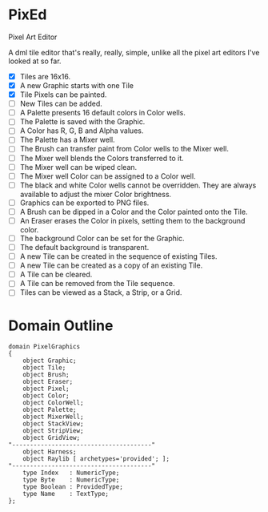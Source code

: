 # PixEd

Pixel Art Editor

A dml tile editor that's really, really, simple, unlike all the pixel art editors I've looked at so far.

- [x] Tiles are 16x16.  
- [x] A new Graphic starts with one Tile 
- [x] Tile Pixels can be painted.
- [ ] New Tiles can be added.
- [ ] A Palette presents 16 default colors in Color wells.  
- [ ] The Palette is saved with the Graphic.
- [ ] A Color has R, G, B and Alpha values.
- [ ] The Palette has a Mixer well.
- [ ] The Brush can transfer paint from Color wells to the Mixer well.
- [ ] The Mixer well blends the Colors transferred to it.
- [ ] The Mixer well can be wiped clean.
- [ ] The Mixer well Color can be assigned to a Color well.
- [ ] The black and white Color wells cannot be overridden.  They are always available to adjust the mixer Color brightness. 
- [ ] Graphics can be exported to PNG files.
- [ ] A Brush can be dipped in a Color and the Color painted onto the Tile.
- [ ] An Eraser erases the Color in pixels, setting them to the background color.
- [ ] The background Color can be set for the Graphic.
- [ ] The default background is transparent.
- [ ] A new Tile can be created in the sequence of existing Tiles.
- [ ] A new Tile can be created as a copy of an existing Tile.
- [ ] A Tile can be cleared.
- [ ] A Tile can be removed from the Tile sequence.
- [ ] Tiles can be viewed as a Stack, a Strip, or a Grid.

# Domain Outline

```
domain PixelGraphics
{
    object Graphic;
    object Tile;
    object Brush;
    object Eraser;
    object Pixel;
    object Color;
    object ColorWell;
    object Palette;
    object MixerWell;
    object StackView;
    object StripView;
    object GridView;
"---------------------------------------"
    object Harness;
    object Raylib [ archetypes='provided'; ];
"---------------------------------------"
    type Index   : NumericType;
    type Byte    : NumericType;
    type Boolean : ProvidedType;
    type Name    : TextType;
};
```
